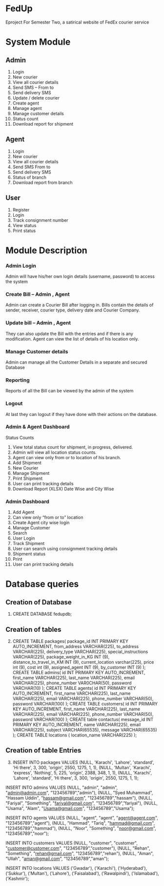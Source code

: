 # FedUp
Eproject For Semester Two, a satirical website of FedEx courier service

# System Module

## Admin

1. Login
2. New courier
3. View all courier details
4. Send SMS – From to
5. Send delivery SMS
6. Update / delete courier
7. Create agent
8. Manage agent
9. Manage customer details
10. Status count
11. Download report for shipment

## Agent

1. Login
2. New courier
3. View all courier details
4. Send SMS From to
5. Send delivery SMS
6. Status of branch
7. Download report from branch

## User

1. Register
2. Login
3. Track consignment number
4. View status
5. Print status

# Module Description

###	Admin Login
Admin will have his/her own login details (username, password) to access the system
###	Create Bill – Admin , Agent
 Admin can create a Courier Bill after logging in. Bills contain the details of sender, receiver, courier type, delivery date and Courier Company.
###	Update bill – Admin , Agent
They can also update the Bill with the entries and if there is any modification. Agent can view the list of details of his location only.
###	Manage Customer details
Admin can manage all the Customer Details in a separate and secured Database
###	Reporting
Reports of all the Bill can be viewed by the admin of the system
###	Logout
At last they can logout if they have done with their actions on the database.
### Admin & Agent Dashboard
Status Counts
1. View total status count for shipment, in progress, delivered.
2. Admin will view all location status counts.
3. Agent can view only from or to location of his branch.
4. Add  Shipment
5. New Courier
6. Manage Shipment
7. Print Shipment
8. User can print tracking details
9.	Download Report (XLSX) Date Wise and City Wise
###	Admin Dashboard
1. Add Agent
2.	Can view only “from or to” location
3.	Create Agent city wise login
4.	Manage Customer
5.	Search
6. User Login
7.	Track Shipment
8. User can search using consignment tracking details
9. Shipment status
10.	Print
11. User can print tracking details



# Database queries

## Creation of Database

1. CREATE DATABASE fedupdb;

## Creation of tables

2. CREATE TABLE packages(
	  package_id INT PRIMARY KEY AUTO_INCREMENT,
    from_address VARCHAR(225),
    to_address VARCHAR(225),
  	delivery_type VARCHAR(225),
    special_instructions VARCHAR(225),
    package_weight_in_KG INT (9),
    distance_to_travel_in_KM INT (9),
    current_location varchar(225),
    price int (9),
    cost int (9),
    assigned_agent INT (9),
    by_customer INT (9)
);
CREATE TABLE admins(
	  id INT PRIMARY KEY AUTO_INCREMENT,
    first_name VARCHAR(225),
    last_name VARCHAR(225),
  	email VARCHAR(225),
    phone_number VAR0CHAR(50),
    password VARCHAR(10)
);
CREATE TABLE agents(
	  id INT PRIMARY KEY AUTO_INCREMENT,
    first_name VARCHAR(225),
    last_name VARCHAR(225),
  	email VARCHAR(225),
    phone_number VARCHAR(50),
    password VARCHAR(100)
);
CREATE TABLE customers(
	  id INT PRIMARY KEY AUTO_INCREMENT,
    first_name VARCHAR(225),
    last_name VARCHAR(225),
  	email VARCHAR(225),
    phone_number VARCHAR(50),
    password VARCHAR(100)
);
CREATE table contactus(
	message_id INT PRIMARY KEY AUTO_INCREMENT,
    name VARCHAR(225),
    email VARCHAR(225),
    subject VARCHAR(65535),
    message VARCHAR(65535)
);
CREATE TABLE locations (
    location_name VARCHAR(225)
);


## Creation of table Entries

3. INSERT INTO packages VALUES (NULL, 'Karachi', 'Lahore', 'standard', 'Hi there', 3, 300, 'origin', 2550, 1275, 1, 1), (NULL, 'Multan', 'Karachi', 'express', 'Nothing', 5, 225, 'origin', 2388, 348, 1, 1),
(NULL, 'Karachi', 'Lahore', 'standard', 'Hi there', 3, 300, 'origin', 2550, 1275, 1, 1);

INSERT INTO admins VALUES (NULL, "admin", "admin", "admin@admin.com", "123456789","admin"), (NULL, "Syed Muhammad", "Hassam Uddin", "hassam@gmail.com", "123456789","hassam"), (NULL, "Fariyal", "Something", "fariyal@gmail.com", "123456789","fariyal"),
(NULL, "Usama", "Alam", "Usama@gmail.com", "123456789","Usama");

INSERT INTO agents VALUES (NULL, "agent", "agent", "agent@agent.com", "123456789","agent"), (NULL, "Hammad", "Tariq", "hammad@gmail.com", "123456789","hammad"), (NULL, "Noor", "Something", "noor@gmail.com", "123456789","noor");

INSERT INTO customers VALUES (NULL, "customer", "customer", "customer@customer.com", "123456789","customer"), (NULL, "Rehan", "Something", "rehan@gmail.com", "123456789","rehan"), (NULL, "Aman", "Ullah", "aman@gmail.com", "123456789","aman");

INSERT INTO locations VALUES ('Gwadar'), ('Karachi'), ('Hyderabad'), ('Sukkur'), ('Multan'), ('Lahore'), ('Faisalabad'), ('Rawalpindi'), ('Islamabad'), ('Kashmir');


